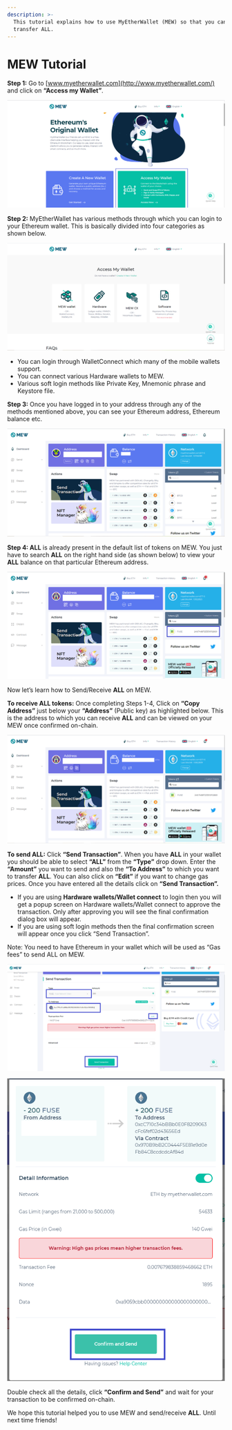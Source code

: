 ```yaml
---
description: >-
  This tutorial explains how to use MyEtherWallet (MEW) so that you can view and
  transfer ALL.
---
```


# MEW Tutorial

**Step 1:** Go to [www.myetherwallet.com](http://www.myetherwallet.com/) and click on **“Access my Wallet”**.

![](../.gitbook/assets/2%20%283%29.png)

**Step 2:** MyEtherWallet has various methods through which you can login to your Ethereum wallet. This is basically divided into four categories as shown below.

![](../.gitbook/assets/1%20%282%29.png)

* You can login through WalletConnect which many of the mobile wallets support.
* You can connect various Hardware wallets to MEW.
* Various soft login methods like Private Key, Mnemonic phrase and Keystore file.

**Step 3:** Once you have logged in to your address through any of the methods mentioned above, you can see your Ethereum address, Ethereum balance etc.

![](../.gitbook/assets/6%20%283%29.png)

**Step 4: ALL** is already present in the default list of tokens on MEW. You just have to search **ALL** on the right hand side \(as shown below\) to view your **ALL** balance on that particular Ethereum address.

![](../.gitbook/assets/7%20%282%29.png)

Now let’s learn how to Send/Receive **ALL** on MEW.

**To receive ALL tokens:** Once completing Steps 1-4, Click on **“Copy Address”** just below your **“Address”** \(Public key\) as highlighted below. This is the address to which you can receive **ALL** and can be viewed on your MEW once confirmed on-chain.

![](../.gitbook/assets/8.png)

**To send ALL:** Click **“Send Transaction”**. When you have **ALL** in your wallet you should be able to select **“ALL”** from the **“Type”** drop down. Enter the **“Amount”** you want to send and also the **“To Address”** to which you want to transfer **ALL**. You can also click on **“Edit”** if you want to change gas prices. Once you have entered all the details click on **“Send Transaction”.**

* If you are using **Hardware wallets/Wallet connect** to login then you will get a popup screen on Hardware wallets/Wallet connect to approve the transaction. Only after approving you will see the final confirmation dialog box will appear.
*  If you are using soft login methods then the final confirmation screen will appear once you click “Send Transaction”.

Note: You need to have Ethereum in your wallet which will be used as “Gas fees” to send ALL on MEW.

![](../.gitbook/assets/9%20%282%29.png)

![](../.gitbook/assets/10%20%281%29.png)

Double check all the details, click **“Confirm and Send”** and wait for your transaction to be confirmed on-chain.

We hope this tutorial helped you to use MEW and send/receive **ALL**. Until next time friends!

